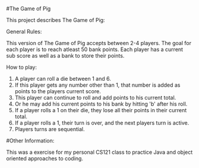 #The Game of Pig

This project describes The Game of Pig:

General Rules:

This version of The Game of Pig accepts between 2-4 players. 
The goal for each player is to reach atleast 50 bank points.
Each player has a current sub score as well as a bank to store their points.

How to play:

1. A player can roll a die between 1 and 6. 
2. If this player gets any number other than 1, that number is added as points to the players current score.
3. This player can continue to roll and add points to his current total.
4. Or he may add his current points to his bank by hitting 'b' after his roll.
5. If a player rolls a 1 on their die, they lose all their points in their current total.
6. If a player rolls a 1, their turn is over, and the next players turn is active.
7. Players turns are sequential.

#Other Information:

This was a exercise for my personal CS121 class to practice Java and object oriented approaches to coding.
